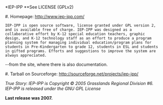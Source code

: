 *IEP-IPP
**See LICENSE (GPLv2)

#. Homepage:  http://www.iep-ipp.com/
	
	IEP-IPP is open source software, license granted under GPL version 2, and is available free of charge. IEP-IPP was designed as a collaborative effort by K-12 special education teachers, graphic design, and K-12 technology staff as an effort to produce a program planning system for managing individual education/program plans for students in Pre-Kindergarten to grade 12, students in ESL and students in gifted programs. Efforts and suggestions to improve the system are always appreciated. 	

--from the site, where there is also documentation.

#. Tarball on Sourceforge:  http://sourceforge.net/projects/iep-ipp/

*True Story*: *IEP-IPP is Copyright © 2005 Grasslands Regional Division #6.
IEP-IPP is released under the GNU GPL License*

**Last release was 2007.**
